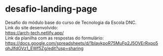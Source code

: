 # desafio-landing-page
Desafio do módulo base do curso de Tecnologia da Escola DNC. <br>
Link do site desenvolvido: <br>
https://arch-tech.netlify.app/  <br>
Link da planilha com as respostas do formulário: <br>
https://docs.google.com/spreadsheets/d/1bIaykpoR75MuFp2J5OVErRxpo5qhJlfdGVz1_EWf5Zg/edit?usp=sharing


